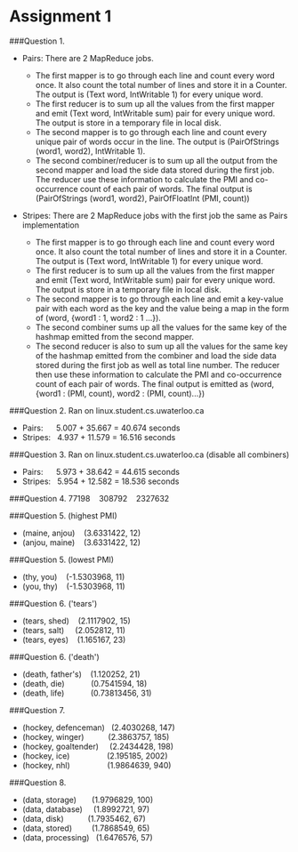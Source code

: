 Assignment 1
==================

###Question 1.
* Pairs: There are 2 MapReduce jobs.
  * The first mapper is to go through each line and count every word once. It also count the total number of lines and store it in a Counter. The output is (Text word, IntWritable 1) for every unique word.
  * The first reducer is to sum up all the values from the first mapper and emit (Text word, IntWritable sum) pair for every unique word. The output is store in a temporary file in local disk.
  * The second mapper is to go through each line and count every unique pair of words occur in the line. The output is (PairOfStrings (word1, word2), IntWritable 1).
  * The second combiner/reducer is to sum up all the output from the second mapper and load the side data stored during the first job. The reducer use these information to calculate the PMI and co-occurrence count of each pair of words. The final output is (PairOfStrings (word1, word2), PairOfFloatInt (PMI, count))
  
* Stripes: There are 2 MapReduce jobs with the first job the same as Pairs implementation
  * The first mapper is to go through each line and count every word once. It also count the total number of lines and store it in a Counter. The output is (Text word, IntWritable 1) for every unique word.
  * The first reducer is to sum up all the values from the first mapper and emit (Text word, IntWritable sum) pair for every unique word. The output is store in a temporary file in local disk.
  * The second mapper is to go through each line and emit a key-value pair with each word as the key and the value being a map in the form of (word, {word1 : 1, word2 : 1 ...}).
  * The second combiner sums up all the values for the same key of the hashmap emitted from the second mapper.
  * The second reducer is also to sum up all the values for the same key of the hashmap emitted from the combiner and load the side data stored during the first job as well as total line number. The reducer then use these information to calculate the PMI and co-occurrence count of each pair of words. The final output is emitted as (word, {word1 : (PMI, count), word2 : (PMI, count)...})

###Question 2.
Ran on linux.student.cs.uwaterloo.ca
* Pairs:&nbsp;&nbsp;&nbsp;&nbsp;&nbsp; 5.007 + 35.667 = 40.674 seconds
* Stripes:&nbsp;&nbsp; 4.937 + 11.579 = 16.516 seconds

###Question 3.
Ran on linux.student.cs.uwaterloo.ca (disable all combiners)
* Pairs:&nbsp;&nbsp;&nbsp;&nbsp;&nbsp; 5.973 + 38.642 = 44.615 seconds
* Stripes:&nbsp;&nbsp; 5.954 + 12.582 = 18.536 seconds

###Question 4.
77198 &nbsp;&nbsp; 308792 &nbsp;&nbsp; 2327632

###Question 5. (highest PMI)
* (maine, anjou) &nbsp;&nbsp; (3.6331422, 12)
* (anjou, maine) &nbsp;&nbsp; (3.6331422, 12)

###Question 5. (lowest PMI)
* (thy, you) &nbsp;&nbsp; (-1.5303968, 11)
* (you, thy) &nbsp;&nbsp; (-1.5303968, 11)

###Question 6. ('tears')
* (tears, shed) &nbsp;&nbsp; (2.1117902, 15)
* (tears, salt) &nbsp;&nbsp;&nbsp; (2.052812, 11)
* (tears, eyes) &nbsp;&nbsp; (1.165167, 23)

###Question 6. ('death')
* (death, father's) &nbsp;&nbsp; (1.120252, 21)
* (death, die) &nbsp;&nbsp;&nbsp;&nbsp;&nbsp;&nbsp;&nbsp;&nbsp;&nbsp;&nbsp; (0.7541594, 18)
* (death, life)	&nbsp;&nbsp;&nbsp;&nbsp;&nbsp;&nbsp;&nbsp;&nbsp;&nbsp;&nbsp; (0.73813456, 31)

###Question 7.
* (hockey, defenceman) &nbsp; (2.4030268, 147)
* (hockey, winger) &nbsp;&nbsp;&nbsp;&nbsp;&nbsp;&nbsp;&nbsp;&nbsp;&nbsp; (2.3863757, 185)
* (hockey, goaltender) &nbsp;&nbsp;&nbsp; (2.2434428, 198)
* (hockey, ice) &nbsp;&nbsp;&nbsp;&nbsp;&nbsp;&nbsp;&nbsp;&nbsp;&nbsp;&nbsp;&nbsp;&nbsp;&nbsp;&nbsp;&nbsp; (2.195185, 2002)
* (hockey, nhl)	&nbsp;&nbsp;&nbsp;&nbsp;&nbsp;&nbsp;&nbsp;&nbsp;&nbsp;&nbsp;&nbsp;&nbsp;&nbsp;&nbsp;&nbsp; (1.9864639, 940)

###Question 8.
* (data, storage) &nbsp;&nbsp;&nbsp;&nbsp;&nbsp; (1.9796829, 100)
* (data, database) &nbsp;&nbsp;&nbsp; (1.8992721, 97)
* (data, disk) &nbsp;&nbsp;&nbsp;&nbsp;&nbsp;&nbsp;&nbsp;&nbsp;&nbsp; (1.7935462, 67)
* (data, stored) &nbsp;&nbsp;&nbsp;&nbsp;&nbsp;&nbsp;&nbsp; (1.7868549, 65)
* (data, processing) &nbsp; (1.6476576, 57)
